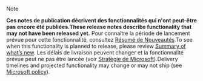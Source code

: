  > [!NOTE]
 >  <span data-ttu-id="acb0d-101">**Ces notes de publication décrivent des fonctionnalités qui n'ont peut-être pas encore été publiées.**</span><span class="sxs-lookup"><span data-stu-id="acb0d-101">**These release notes describe functionality that may not have been released yet.**</span></span>
<span data-ttu-id="acb0d-102">Pour connaître la période de lancement prévue pour cette fonctionnalité, consultez [Résumé de Nouveautés](/business-applications-release-notes/October18/microsoft-remote-assist/planned-features).</span><span class="sxs-lookup"><span data-stu-id="acb0d-102">To see when this functionality is planned to release, please review [Summary of what’s new](/business-applications-release-notes/October18/microsoft-remote-assist/planned-features).</span></span> <span data-ttu-id="acb0d-103">Les délais de livraison peuvent changer et la fonctionnalité prévue peut ne pas être lancée (voir [Stratégie de Microsoft](https://go.microsoft.com/fwlink/p/?linkid=2007332)).</span><span class="sxs-lookup"><span data-stu-id="acb0d-103">Delivery timelines and projected functionality may change or may not ship (see [Microsoft policy](https://go.microsoft.com/fwlink/p/?linkid=2007332)).</span></span> 
